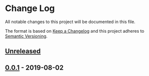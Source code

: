 # Change Log


All notable changes to this project will be documented in this file.

The format is based on [Keep a Changelog](http://keepachangelog.com/en/1.0.0/)
and this project adheres to [Semantic Versioning](http://semver.org/spec/v2.0.0.html).


## [Unreleased]


## [0.0.1] - 2019-08-02


[Unreleased]: https://github.com/banzaicloud/banzailint/compare/v0.0.1...HEAD
[0.0.1]: https://github.com/banzaicloud/banzailint/compare/v0.0.0...v0.0.1
